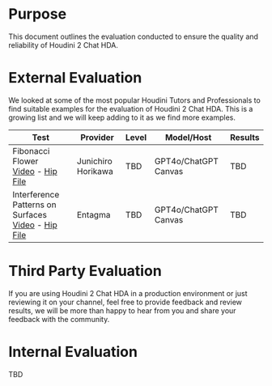 # Purpose

This document outlines the evaluation conducted to ensure the quality and reliability of Houdini 2 Chat HDA.


# External Evaluation

We looked at some of the most popular Houdini Tutors and Professionals to find suitable examples for the evaluation of Houdini 2 Chat HDA. This is a growing list and we will keep adding to it as we find more examples.

| Test | Provider | Level | Model/Host | Results |
|----------|----------|------------|-----------|----------|
| Fibonacci Flower <br> [Video](https://www.youtube.com/watch?v=nPWQpQQgWJM) - [Hip File](https://github.com/jhorikawa/HoudiniHowtos/tree/master/Live-0090%20Fibonacci%20Flower) | Junichiro Horikawa |  TBD | GPT4o/ChatGPT Canvas| TBD
| Interference Patterns on Surfaces <br> [Video](https://www.youtube.com/watch?v=IliafCzn82I) - [Hip File](https://entagma.com/interference-patterns-on-surfaces/) | Entagma |  TBD | GPT4o/ChatGPT Canvas| TBD




# Third Party Evaluation

If you are using Houdini 2 Chat HDA in a production environment or just reviewing it on your channel, feel free to provide feedback and review results, we will be more than happy to hear from you and share your feedback with the community.

# Internal Evaluation

TBD

